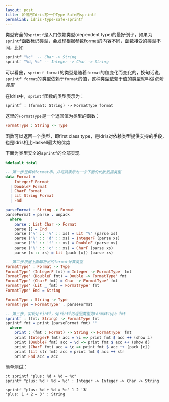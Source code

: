 ```yaml
---
layout: post
title: 如何用Idris写一个Type Safe的sprintf
permalink: idris-type-safe-sprintf
---
```

类型安全的`sprintf`是入门依赖类型(dependent type)的最好例子，如果为`sprintf`函数标记类型，会发现根据参数format的内容不同，函数接受的类型不同，比如
```idris
sprintf "%c"  -- Char -> String
sprintf "%d, %c" -- Integer -> Char -> String
```
可以看出，`sprintf format`的类型是随着`format`的值变化而变化的，换句话说，`sprintf format`的类型依赖于`format`的值，这种类型依赖于值的类型就叫做*依赖类型*

在Idris中，`sprintf`函数的类型表示为：
```idirs
sprintf : (format: String) -> FormatType format
```
这里的`FormatType`是一个返回值为类型的函数：
```idris
FormatType : String -> Type
```
函数可以返回一个类型，即first class type，是Idris对依赖类型提供支持的手段，也是Idris相比Haskell最大的优势

下面为类型安全的`sprintf`的全部实现
```idris
%default total

-- 第一步是解析format串，并将其表示为一个下面的代数数据类型
data Format =
    IntegerF Format
  | DoubleF Format
  | CharF Format
  | Lit String Format
  | End

parseFormat : String -> Format
parseFormat = parse . unpack
  where
    parse : List Char -> Format
    parse [] = End
    parse ('%' :: '%' :: xs) = Lit "%" (parse xs)
    parse ('%' :: 'd' :: xs) = IntegerF (parse xs)
    parse ('%' :: 'f' :: xs) = DoubleF (parse xs)
    parse ('%' :: 'c' :: xs) = CharF (parse xs)
    parse (x :: xs) = Lit (pack [x]) (parse xs)

-- 第二步根据上面解析出的format计算类型
FormatType' : Format -> Type
FormatType' (IntegerF fmt) = Integer -> FormatType' fmt
FormatType' (DoubleF fmt) = Double -> FormatType' fmt
FormatType' (CharF fmt) = Char -> FormatType' fmt
FormatType' (Lit _ fmt) = FormatType' fmt
FormatType' End = String

FormatType : String -> Type
FormatType = FormatType' . parseFormat

-- 第三步，实现sprintf，sprintf的返回类型为FormatType fmt
sprintf : (fmt: String) -> FormatType fmt
sprintf fmt = print (parseFormat fmt) ""
  where
    print : (fmt : Format) -> String -> FormatType' fmt
    print (IntegerF fmt) acc = \i => print fmt $ acc ++ (show i) 
    print (DoubleF fmt) acc = \d => print fmt $ acc ++ (show d)
    print (CharF fmt) acc = \c => print fmt $ acc ++ (pack [c])
    print (Lit str fmt) acc = print fmt $ acc ++ str
    print End acc = acc
```
简单测试：
```shell
:t sprintf "plus: %d + %d = %c"
sprintf "plus: %d + %d = %c" : Integer -> Integer -> Char -> String

sprintf "plus: %d + %d = %c" 1 2 '3'
"plus: 1 + 2 = 3" : String
```
